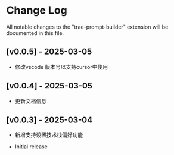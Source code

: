 # Change Log

All notable changes to the "trae-prompt-builder" extension will be documented in this file.

## [v0.0.5] - 2025-03-05

- 修改vscode 版本号以支持cursor中使用

## [v0.0.4] - 2025-03-05

- 更新文档信息

## [v0.0.3] - 2025-03-04

- 新增支持设置技术栈偏好功能

- Initial release